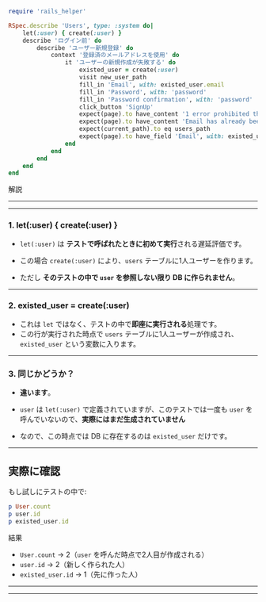 ```ruby
require 'rails_helper'

RSpec.describe 'Users', type: :system do|
	let(:user) { create(:user) }
	describe 'ログイン前' do
		describe 'ユーザー新規登録' do
			context '登録済のメールアドレスを使用' do
				it 'ユーザーの新規作成が失敗する' do
					existed_user = create(:user)
					visit new_user_path
					fill_in 'Email', with: existed_user.email
					fill_in 'Password', with: 'password'
					fill_in 'Password confirmation', with: 'password'
					click_button 'SignUp'
					expect(page).to have_content '1 error prohibited this user from being saved'
					expect(page).to have_content 'Email has already been taken'
					expect(current_path).to eq users_path
					expect(page).to have_field 'Email', with: existed_user.email
				end
			end
		end
	end
end
```

解説

---
---
### 1. let(:user) { create(:user) }

- `let(:user)` は **テストで呼ばれたときに初めて実行**される遅延評価です。
- この場合 `create(:user)` により、`users` テーブルに1人ユーザーを作ります。
    
- ただし **そのテストの中で `user` を参照しない限り DB に作られません**。
    

---

### 2. existed_user = create(:user)

- これは `let` ではなく、テストの中で**即座に実行される**処理です。
- この行が実行された時点で `users` テーブルに1人ユーザーが作成され、`existed_user` という変数に入ります。
    

---

### 3. 同じかどうか？

- **違います**。
    
- `user` は `let(:user)` で定義されていますが、このテストでは一度も `user` を呼んでいないので、**実際にはまだ生成されていません**
- なので、この時点では DB に存在するのは `existed_user` だけです。
    

---

## 実際に確認

もし試しにテストの中で:
```ruby
p User.count
p user.id
p existed_user.id
```

結果
- `User.count` → 2（`user` を呼んだ時点で2人目が作成される）
- `user.id` → 2（新しく作られた人）
- `existed_user.id` → 1（先に作った人）

---
---
